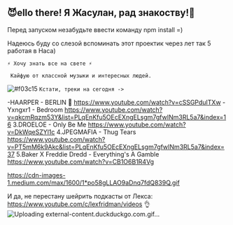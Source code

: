 <h2>😈ello there! Я Жасулан, рад знакоству!👋</h2> 

Перед запуском незабудьте ввести команду npm install =)


Надеюсь буду со слезой вспоминать этот проектик через лет так 5 работая в Наса)

    ⚡ Хочу знать все на свете ⚡

     Кайфую от классной музыки и интересных людей. 
     
![#f03c15](https://via.placeholder.com/15/f03c15/000000?text=+) `Кстати, треки на сегодня ->`

  -HAARPER - BERLIN 🙉    https://www.youtube.com/watch?v=cSSGPduITXw 
    -Yxngxr1 - Bedroom       https://www.youtube.com/watch?v=qkcmRqzm53Y&list=PLqEnKfu5OEcEXngELsgm7gfwINm3RL5a7&index=16
    3.DROELOE - Only Be Me    https://www.youtube.com/watch?v=DkWqeSZYl1c 
    4.JPEGMAFIA - Thug Tears  https://www.youtube.com/watch?v=PT5mM6k9Akc&list=PLqEnKfu5OEcEXngELsgm7gfwINm3RL5a7&index=37
    5.Baker X Freddie Dredd - Everything's A Gamble https://www.youtube.com/watch?v=CB1O6B1R4Vg 
 
<a>https://cdn-images-1.medium.com/max/1600/1*po58gLLAO9aDnq7fdQ839Q.gif

И да, не перестану шейрить подкасты от Лекса: https://www.youtube.com/c/lexfridman/videos 👌
![Uploading external-content.duckduckgo.com.gif…]()

